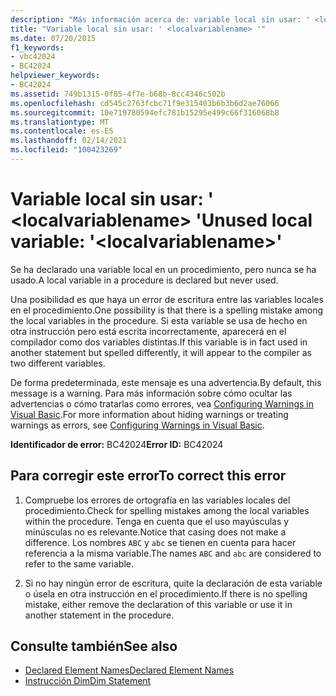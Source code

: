 ```yaml
---
description: "Más información acerca de: variable local sin usar: ' <localvariablename> '"
title: "Variable local sin usar: ' <localvariablename> '"
ms.date: 07/20/2015
f1_keywords:
- vbc42024
- BC42024
helpviewer_keywords:
- BC42024
ms.assetid: 749b1315-0f85-4f7e-b68b-8cc4346c502b
ms.openlocfilehash: cd545c2763fcbc71f9e315403b6b3b6d2ae76066
ms.sourcegitcommit: 10e719780594efc781b15295e499c66f316068b8
ms.translationtype: MT
ms.contentlocale: es-ES
ms.lasthandoff: 02/14/2021
ms.locfileid: "100423269"
---
```

# <a name="unused-local-variable-localvariablename"></a><span data-ttu-id="985d5-103">Variable local sin usar: ' \<localvariablename> '</span><span class="sxs-lookup"><span data-stu-id="985d5-103">Unused local variable: '\<localvariablename>'</span></span>

<span data-ttu-id="985d5-104">Se ha declarado una variable local en un procedimiento, pero nunca se ha usado.</span><span class="sxs-lookup"><span data-stu-id="985d5-104">A local variable in a procedure is declared but never used.</span></span>  
  
 <span data-ttu-id="985d5-105">Una posibilidad es que haya un error de escritura entre las variables locales en el procedimiento.</span><span class="sxs-lookup"><span data-stu-id="985d5-105">One possibility is that there is a spelling mistake among the local variables in the procedure.</span></span> <span data-ttu-id="985d5-106">Si esta variable se usa de hecho en otra instrucción pero está escrita incorrectamente, aparecerá en el compilador como dos variables distintas.</span><span class="sxs-lookup"><span data-stu-id="985d5-106">If this variable is in fact used in another statement but spelled differently, it will appear to the compiler as two different variables.</span></span>  
  
 <span data-ttu-id="985d5-107">De forma predeterminada, este mensaje es una advertencia.</span><span class="sxs-lookup"><span data-stu-id="985d5-107">By default, this message is a warning.</span></span> <span data-ttu-id="985d5-108">Para más información sobre cómo ocultar las advertencias o cómo tratarlas como errores, vea [Configuring Warnings in Visual Basic](/visualstudio/ide/configuring-warnings-in-visual-basic).</span><span class="sxs-lookup"><span data-stu-id="985d5-108">For more information about hiding warnings or treating warnings as errors, see [Configuring Warnings in Visual Basic](/visualstudio/ide/configuring-warnings-in-visual-basic).</span></span>  
  
 <span data-ttu-id="985d5-109">**Identificador de error:** BC42024</span><span class="sxs-lookup"><span data-stu-id="985d5-109">**Error ID:** BC42024</span></span>  
  
## <a name="to-correct-this-error"></a><span data-ttu-id="985d5-110">Para corregir este error</span><span class="sxs-lookup"><span data-stu-id="985d5-110">To correct this error</span></span>  
  
1. <span data-ttu-id="985d5-111">Compruebe los errores de ortografía en las variables locales del procedimiento.</span><span class="sxs-lookup"><span data-stu-id="985d5-111">Check for spelling mistakes among the local variables within the procedure.</span></span> <span data-ttu-id="985d5-112">Tenga en cuenta que el uso mayúsculas y minúsculas no es relevante.</span><span class="sxs-lookup"><span data-stu-id="985d5-112">Notice that casing does not make a difference.</span></span> <span data-ttu-id="985d5-113">Los nombres `ABC` y `abc` se tienen en cuenta para hacer referencia a la misma variable.</span><span class="sxs-lookup"><span data-stu-id="985d5-113">The names `ABC` and `abc` are considered to refer to the same variable.</span></span>  
  
2. <span data-ttu-id="985d5-114">Si no hay ningún error de escritura, quite la declaración de esta variable o úsela en otra instrucción en el procedimiento.</span><span class="sxs-lookup"><span data-stu-id="985d5-114">If there is no spelling mistake, either remove the declaration of this variable or use it in another statement in the procedure.</span></span>  
  
## <a name="see-also"></a><span data-ttu-id="985d5-115">Consulte también</span><span class="sxs-lookup"><span data-stu-id="985d5-115">See also</span></span>

- [<span data-ttu-id="985d5-116">Declared Element Names</span><span class="sxs-lookup"><span data-stu-id="985d5-116">Declared Element Names</span></span>](../programming-guide/language-features/declared-elements/declared-element-names.md)
- [<span data-ttu-id="985d5-117">Instrucción Dim</span><span class="sxs-lookup"><span data-stu-id="985d5-117">Dim Statement</span></span>](../language-reference/statements/dim-statement.md)
